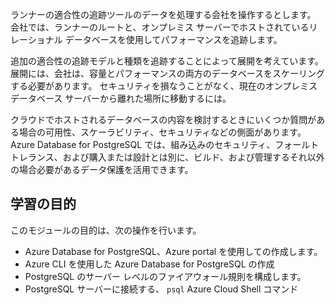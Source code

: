 ランナーの適合性の追跡ツールのデータを処理する会社を操作するとします。 会社では、ランナーのルートと、オンプレミス サーバーでホストされているリレーショナル データベースを使用してパフォーマンスを追跡します。

追加の適合性の追跡モデルと種類を追跡することによって展開を考えています。 展開には、会社は、容量とパフォーマンスの両方のデータベースをスケーリングする必要があります。 セキュリティを損なうことがなく、現在のオンプレミス データベース サーバーから離れた場所に移動するには。

クラウドでホストされるデータベースの内容を検討するときにいくつか質問がある場合の可用性、スケーラビリティ、セキュリティなどの側面があります。 Azure Database for PostgreSQL では、組み込みのセキュリティ、フォールト トレランス、および購入または設計とは別に、ビルド、および管理するそれ以外の場合必要があるデータ保護を活用できます。

## <a name="learning-objectives"></a>学習の目的

このモジュールの目的は、次の操作を行います。

- Azure Database for PostgreSQL、Azure portal を使用しての作成します。
- Azure CLI を使用した Azure Database for PostgreSQL の作成
- PostgreSQL のサーバー レベルのファイアウォール規則を構成します。
- PostgreSQL サーバーに接続する、 `psql` Azure Cloud Shell コマンド
